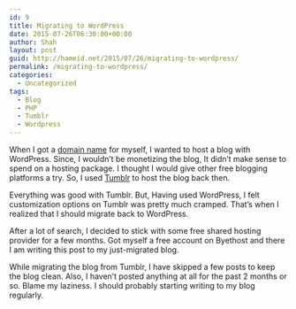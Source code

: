 ```yaml
---
id: 9
title: Migrating to WordPress
date: 2015-07-26T06:30:00+00:00
author: Shah
layout: post
guid: http://hameid.net/2015/07/26/migrating-to-wordpress/
permalink: /migrating-to-wordpress/
categories:
  - Uncategorized
tags:
  - Blog
  - PHP
  - Tumblr
  - Wordpress
---
```

When I got a [domain name](/) for myself, I wanted to host a blog with WordPress. Since, I wouldn’t be monetizing the blog, It didn’t make sense to spend on a hosting package. I thought I would give other free blogging platforms a try. So, I used [Tumblr](http://shah1012.tumblr.com/) to host the blog back then.

Everything was good with Tumblr. But, Having used WordPress, I felt customization options on Tumblr was pretty much cramped. That’s when I realized that I should migrate back to WordPress.

After a lot of search, I decided to stick with some free shared hosting provider for a few months. Got myself a free account on Byethost and there I am writing this post to my just-migrated blog.

While migrating the blog from Tumblr, I have skipped a few posts to keep the blog clean. Also, I haven’t posted anything at all for the past 2 months or so. Blame my laziness. I should probably starting writing to my blog regularly.